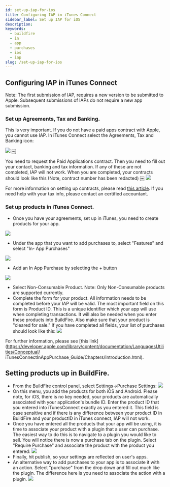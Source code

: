 ```yaml
---
id: set-up-iap-for-ios
title: Configuring IAP in iTunes Connect
sidebar_label: Set up IAP for iOS
description:
keywords:
  - buildfire
  - in
  - app
  - purchases
  - ios
  - iap
slug: /set-up-iap-for-ios
---
```


## Configuring IAP in iTunes Connect

Note: The first submission of IAP, requires a new version to be submitted to Apple. Subsequent submissions of IAPs do not require a new app submission.
### Set up Agreements, Tax and Banking. 
This is very important. If you do not have a paid apps contract with Apple, you cannot use IAP. In iTunes Connect select the Agreements, Tax and Banking icon:

![](	 https://s3-us-west-2.amazonaws.com/pluginserver.prod/docResources/IAP/iOS/agreements-tax-bankinbg.png)     ￼
    
You need to request the Paid Applications contract. Then you need to fill out your contact, banking and tax information. If any of these are not completed, IAP will not work. 
    When you are completed, your contracts should look like this (Note, contract number has been redacted)
    ￼
![](https://s3-us-west-2.amazonaws.com/pluginserver.prod/docResources/IAP/iOS/agreements-setup.png)

For more information on setting up contracts, please read [this article](https://developer.apple.com/library/content/documentation/LanguagesUtilities/Conceptual/iTunesConnect_Guide/Chapters/ManagingContractsandBanking.html).
If you need help with your tax info, please contact an certified accountant.

### Set up products in iTunes Connect.
     
* Once you have your agreements, set up in iTunes, you need to create products for your app.

![](https://s3-us-west-2.amazonaws.com/pluginserver.prod/docResources/IAP/iOS/my-apps.png)
* Under the app that you want to add purchases to, select "Features" and select "In- App Purchases"

![](https://s3-us-west-2.amazonaws.com/pluginserver.prod/docResources/IAP/iOS/IAP+Menu.png)
* Add an In App Purchase by selecting the + button

![](https://s3-us-west-2.amazonaws.com/pluginserver.prod/docResources/IAP/iOS/add-products.png)
* Select Non-Consumable Product. Note: Only Non-Consumable products are supported currently.
* Complete the form for your product. All information needs to be completed before your IAP will be valid. The most important field on this form is Product ID. This is a unique identifier which your app will use when completing transactions. It will also be needed when you enter these products into BuildFire. Also make sure that your product is "cleared for sale." If you have completed all fields, your list of purchases should look like this:
![](https://s3-us-west-2.amazonaws.com/pluginserver.prod/docResources/IAP/iOS/added-product.png)

For further information, please see [this link](https://developer.apple.com/library/content/documentation/LanguagesUtilities/Conceptual/ iTunesConnectInAppPurchase_Guide/Chapters/Introduction.html).

## Setting products up in BuildFire. 

* From the BuildFire control panel, select Settings->Purchase Settings:
![](https://s3-us-west-2.amazonaws.com/pluginserver.prod/docResources/IAP/iOS/BF-purchase-settings.png)
* On this menu, you add the products for both iOS and Android. Please note, for iOS, there is no key needed, your products are automatically associated with your application's bundle ID. Enter the product ID that you entered into iTunesConnect exactly as you entered it. This field is case sensitive and if there is any difference between your product ID in BuildFire and your productID in iTunes connect, IAP will not work.
* Once you have entered all the products that your app will be using, it is time to associate your product with a plugin that a user can purchase. The easiest way to do this is to navigate to a plugin you would like to sell. You will notice there is now a purchase tab on the plugin. Select "Require Purchase" and associate the product with the product you entered:
![](	 https://s3-us-west-2.amazonaws.com/pluginserver.prod/docResources/IAP/iOS/plugin-product.png)
* Finally, hit publish, so your settings are reflected on user's apps.
* An alternative way to add purchases to your app is to associate it with an action. Select "purchase" from the drop down and fill out much like the plugin. The difference here is you need to associate the action with a plugin.
![](https://s3-us-west-2.amazonaws.com/pluginserver.prod/docResources/IAP/iOS/action-item-product.png)